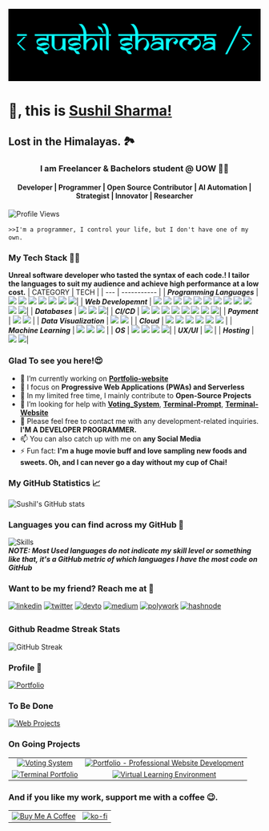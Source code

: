 ![Banner](https://github.com/thesushilsharma/thesushilsharma/blob/main/Banner/Banner_Sushil_Sharma.png "Sushil Sharma")
<!---
```console
 ███▄    █  ▄▄▄       ███▄ ▄███▓ ▄▄▄        ██████ ▄▄▄█████▓▓█████ 
 ██ ▀█   █ ▒████▄    ▓██▒▀█▀ ██▒▒████▄    ▒██    ▒ ▓  ██▒ ▓▒▓█   ▀ 
▓██  ▀█ ██▒▒██  ▀█▄  ▓██    ▓██░▒██  ▀█▄  ░ ▓██▄   ▒ ▓██░ ▒░▒███   
▓██▒  ▐▌██▒░██▄▄▄▄██ ▒██    ▒██ ░██▄▄▄▄██   ▒   ██▒░ ▓██▓ ░ ▒▓█  ▄ 
▒██░   ▓██░ ▓█   ▓██▒▒██▒   ░██▒ ▓█   ▓██▒▒██████▒▒  ▒██▒ ░ ░▒████▒
░ ▒░   ▒ ▒  ▒▒   ▓▒█░░ ▒░   ░  ░ ▒▒   ▓▒█░▒ ▒▓▒ ▒ ░  ▒ ░░   ░░ ▒░ ░
░ ░░   ░ ▒░  ▒   ▒▒ ░░  ░      ░  ▒   ▒▒ ░░ ░▒  ░ ░    ░     ░ ░  ░
   ░   ░ ░   ░   ▒   ░      ░     ░   ▒   ░  ░  ░    ░         ░   
         ░       ░  ░       ░         ░  ░      ░              ░  ░
                                                                                                       
```
--->
# 🙏, this is [Sushil Sharma!](https://thesushilsharma.github.io)
## Lost in the Himalayas. 🏞

<h3 align="center">I am Freelancer & Bachelors student @ UOW 👨‍💻</h3>
<h4 align="center"> Developer | Programmer | Open Source Contributor | AI Automation | Strategist | Innovator | Researcher  </h4>

![Profile Views](https://komarev.com/ghpvc/?username=thesushilsharma&label=PROFILE+VIEWS&style=plastic)
<!---![Profile Views](https://profile-counter.glitch.me/thesushilsharma/count.svg)--->
```console
>>I'm a programmer, I control your life, but I don't have one of my own. 
```
### My Tech Stack 👨‍💻
**Unreal software developer who tasted the syntax of each code.! I tailor the languages to suit my audience and achieve high performance at a low cost.**
| CATEGORY | TECH |
| --- | ----------- |
| ***Programming Languages*** | ![](https://img.shields.io/badge/C++-informational?style=plastic&logo=c%2B%2B&logoColor=white&color=00599C) ![](https://img.shields.io/badge/C-informational?style=plastic&logo=C&logoColor=white&color=A8B9CC) ![](https://img.shields.io/badge/Java-informational?style=plastic&logo=OpenJDK&logoColor=white&color=ED8B00) ![](https://img.shields.io/badge/Python-informational?style=plastic&logo=Python&logoColor=white&color=3776AB) ![](https://img.shields.io/badge/Shell_Scripting-informational?style=plastic&logo=shell&logoColor=white&color=ED1C24) ![](https://img.shields.io/badge/GNU_Bash-informational?style=plastic&logo=GNU-Bash&logoColor=white&color=4EAA25) ![](https://img.shields.io/badge/Rust-informational?style=plastic&logo=Rust&logoColor=white&color=000000)|
| ***Web Developemnt*** | ![](https://img.shields.io/badge/HTML5-informational?style=plastic&logo=html5&logoColor=white&color=E34F26) ![](https://img.shields.io/badge/CSS3-informational?style=plastic&logo=css3&logoColor=white&color=1572B6) ![](https://img.shields.io/badge/PHP-informational?style=plastic&logo=php&logoColor=white&color=777BB4) ![](https://img.shields.io/badge/JavaScript-informational?style=plastic&logo=JavaScript&logoColor=white&color=F0DB4F) ![](https://img.shields.io/badge/NodeJS-informational?style=plastic&logo=node.js&logoColor=white&color=43853D) ![](https://img.shields.io/badge/ReactJS-informational?style=plastic&logo=React&logoColor=white&color=61DAFB) ![](https://img.shields.io/badge/Bootstrap-informational?style=plastic&logo=bootstrap&logoColor=white&color=6d28d9) ![](https://img.shields.io/badge/Tailwind-informational?style=plastic&logo=tailwindcss&logoColor=white&color=06b6d4) ![](https://img.shields.io/badge/Wordpress-informational?style=plastic&logo=wordpress&logoColor=white&color=21759B) ![](https://img.shields.io/badge/Express.JS-informational?style=plastic&logo=Express&logoColor=white&color=ffeb3b) ![](https://img.shields.io/badge/Vue.Js-informational?style=plastic&logo=Vue.JS&logoColor=white&color=4FC08D) ![](https://img.shields.io/badge/Svelte-informational?style=plastic&logo=Svelte&logoColor=white&color=FF3E00)|
| ***Databases*** | ![](https://img.shields.io/badge/MySQL-informational?style=plastic&logo=mysql&logoColor=white&color=4479A1) ![](https://img.shields.io/badge/MongoDB-informational?style=plastic&logo=mongodb&logoColor=white&color=47A248) ![](https://img.shields.io/badge/Postgresql-informational?style=plastic&logo=Postgresql&logoColor=white&color=4169E1)|
| ***CI/CD*** | ![](https://img.shields.io/badge/GitHub-informational?style=plastic&logo=GitHub&logoColor=white&color=181717) ![](https://img.shields.io/badge/Docker-informational?style=plastic&logo=docker&logoColor=white&color=2496ED) ![](https://img.shields.io/badge/Podman-informational?style=plastic&logo=Podman&logoColor=white&color=892CA0) ![](https://img.shields.io/badge/XAMPP-informational?style=plastic&logo=XAMPP&logoColor=white&color=FB7A24) ![](https://img.shields.io/badge/VS%20Code-informational?style=plastic&logo=Visual-Studio-Code&logoColor=white&color=0078d7) ![](https://img.shields.io/badge/Git-informational?style=plastic&logo=Git&logoColor=white&color=F05032) ![](https://img.shields.io/badge/Postman-informational?style=plastic&logo=Postman&logoColor=white&color=FF6C37) ![](https://img.shields.io/badge/Azure_Devops-informational?style=plastic&logo=AzureDevops&logoColor=white&color=0078D7)|
| ***Payment*** | ![](https://img.shields.io/badge/Stripe-informational?style=plastic&logo=Stripe&logoColor=white&color=008CDD) ![](https://img.shields.io/badge/PayPal-informational?style=plastic&logo=PayPal&logoColor=white&color=00457C) |
| ***Data Visualization*** | ![](https://img.shields.io/badge/Grafana-informational?style=plastic&logo=Grafana&logoColor=white&color=F46800) ![](https://img.shields.io/badge/Power_BI-informational?style=plastic&logo=PowerBI&logoColor=white&color=F2C811) |
| ***Cloud*** | ![](https://img.shields.io/badge/Cloudflare-informational?style=plastic&logo=Cloudflare&logoColor=white&color=F38020) ![](https://img.shields.io/badge/Render-informational?style=plastic&logo=Render&logoColor=white&color=46E3B7) ![](https://img.shields.io/badge/Microsoft_Azure-informational?style=plastic&logo=Microsoft-Azure&logoColor=white&color=0078D4) ![](https://img.shields.io/badge/Netlify-informational?style=plastic&logo=Netlify&logoColor=white&color=00C7B7) ![](https://img.shields.io/badge/Vercel-informational?style=plastic&logo=Vercel&logoColor=white&color=000000) ![](https://img.shields.io/badge/Heroku-informational?style=plastic&logo=Heroku&logoColor=white&color=430098) |
| ***Machine Learning*** | ![](https://img.shields.io/badge/Jupyter_Notebook-informational?style=plastic&logo=jupyter&logoColor=white&color=F37626) ![](https://img.shields.io/badge/Anaconda-informational?style=plastic&logo=anaconda&logoColor=white&color=44A833) ![](https://img.shields.io/badge/Google_Colab-informational?style=plastic&logo=Google-Colab&logoColor=white&color=F9AB00) |
| ***OS*** | ![](https://img.shields.io/badge/Windows-informational?style=plastic&logo=Windows&logoColor=white&color=0078D6) ![](https://img.shields.io/badge/Linux-informational?style=plastic&logo=Linux&logoColor=white&color=FCC624) ![](https://img.shields.io/badge/Kali_Linux-informational?style=plastic&logo=Kali-Linux&logoColor=white&color=557C94) ![](https://img.shields.io/badge/MacOS-informational?style=plastic&logo=MacOS&logoColor=white&color=000000)|
| ***UX/UI*** | ![](https://img.shields.io/badge/Figma-informational?style=plastic&logo=Figma&logoColor=white&color=F24E1E) |
| ***Hosting*** | ![](https://img.shields.io/badge/GoDaddy-informational?style=plastic&logo=GoDaddy&logoColor=white&color=1BDBDB) ![](https://img.shields.io/badge/Hostinger-informational?style=plastic&logo=Hostinger&logoColor=white&color=674CC4)|

### Glad To see you here!😍

- 🔭 I’m currently working on **[Portfolio-website](https://thesushilsharma.github.io)**
- 🌱 I focus on **Progressive Web Applications (PWAs) and Serverless** 
- 👯 In my limited free time, I mainly contribute to **Open-Source Projects**
- 🤔 I’m looking for help with **[Voting_System](https://github.com/thesushilsharma/Voting_System)**, **[Terminal-Prompt](https://github.com/thesushilsharma/Terminal-Prompt)**, **[Terminal-Website](https://github.com/thesushilsharma/Terminal-Website)** 
- 💬 Please feel free to contact me with any development-related inquiries. **I'M A DEVELOPER PROGRAMMER.**
- 📫 You can also catch up with me on **any Social Media**
- ⚡ Fun fact: **I'm a huge movie buff and love sampling new foods and sweets. Oh, and I can never go a day without my cup of Chai!** 

### My GitHub Statistics 📈
![Sushil's GitHub stats](https://github-readme-stats.vercel.app/api?username=thesushilsharma&show_icons=true&include_all_commits=true&theme=algolia)  

### Languages you can find across my GitHub 🐙
![Skills](https://github-readme-stats.vercel.app/api/top-langs/?username=thesushilsharma&layout=compact&theme=tokyonight) 
<br>***NOTE: Most Used languages do not indicate my skill level or something like that, it's a GitHub metric of which languages I have the most code on GitHub***

### Want to be my friend? Reach me at 📱
[<img src='https://img.shields.io/badge/linkedin-%231E77B5.svg?&style=flat-square&logo=linkedin&logoColor=white' alt='linkedin' style='margin-bottom: 5px;' />](https://www.linkedin.com/in/thesushilsharma)
[<img src='https://img.shields.io/badge/twitter-%23000000.svg?&style=flat-square&logo=X&logoColor=white' alt='twitter' style='margin-bottom: 5px;' />](https://twitter.com/BeingPsyche)
[<img src='https://img.shields.io/badge/dev.to-%2308090A.svg?&style=flat-square&logo=dev.to&logoColor=white' alt='devto' style='margin-bottom: 5px;' />](https://dev.to/thesushilsharma)
[<img src='https://img.shields.io/badge/medium-%23292929.svg?&style=flat-square&logo=medium&logoColor=white' alt='medium' style='margin-bottom: 5px;' />](https://thesushilsharma.medium.com)
[<img src='https://img.shields.io/badge/polywork-543DE0.svg?&style=flat-square&logo=polywork&logoColor=white' alt='polywork' style='margin-bottom: 5px;' />](https://polywork.com/thesushilsharma)
[<img src='https://img.shields.io/badge/hashnode-2962FF.svg?&style=flat-square&logo=hashnode&logoColor=white' alt='hashnode' style='margin-bottom: 5px;' />](https://thesushilsharma.hashnode.dev)


### Github Readme Streak Stats
![GitHub Streak](https://github-readme-streak-stats.herokuapp.com/?user=thesushilsharma&theme=vision-friendly-dark)

### Profile 👤
[![Portfolio](https://github-readme-stats.vercel.app/api/pin/?username=thesushilsharma&repo=thesushilsharma.github.io&theme=midnight-purple)](https://thesushilsharma.github.io)

### To Be Done
[![Web Projects](https://github-readme-stats.vercel.app/api/pin/?username=thesushilsharma&repo=Web-Development&theme=chartreuse-dark)](https://thesushilsharma.github.io/Web-Development/)

### On Going Projects

| | |
| :----: | :----: |
|[![Voting System](https://github-readme-stats.vercel.app/api/pin/?username=thesushilsharma&repo=Voting_System&theme=dark)](https://github.com/thesushilsharma/Voting_System)|[![Portfolio - Professional Website Development](https://github-readme-stats.vercel.app/api/pin/?username=thesushilsharma&repo=Portfolio&theme=github_dark)](https://github.com/thesushilsharma/Portfolio)|
|[![Terminal Portfolio](https://github-readme-stats.vercel.app/api/pin/?username=thesushilsharma&repo=Terminal-Website&theme=vue-dark)](https://github.com/thesushilsharma/Terminal-Website)|[![Virtual Learning Environment](https://github-readme-stats.vercel.app/api/pin/?username=thesushilsharma&repo=Virtual-Learning-Environment&theme=omni)](https://github.com/thesushilsharma/Virtual-Learning-Environment)|

### And if you like my work, support me with a coffee 😉.

| | |
| :----: | :----: |
|<a href="https://www.buymeacoffee.com/thesushilsharma" target="_blank"><img src="https://cdn.buymeacoffee.com/buttons/v2/default-yellow.png" alt="Buy Me A Coffee" height="41" width="174" style="box-shodow: 0px 3px 2px 0px rgba(190, 190, 190, 0.5) !important;-webkit-box-shadow: 0px 3px 2px 0px rgba(190, 190, 190, 0.5) !important;" ></a>|[![ko-fi](https://ko-fi.com/img/githubbutton_sm.svg)](https://ko-fi.com/thesushilsharma)|
